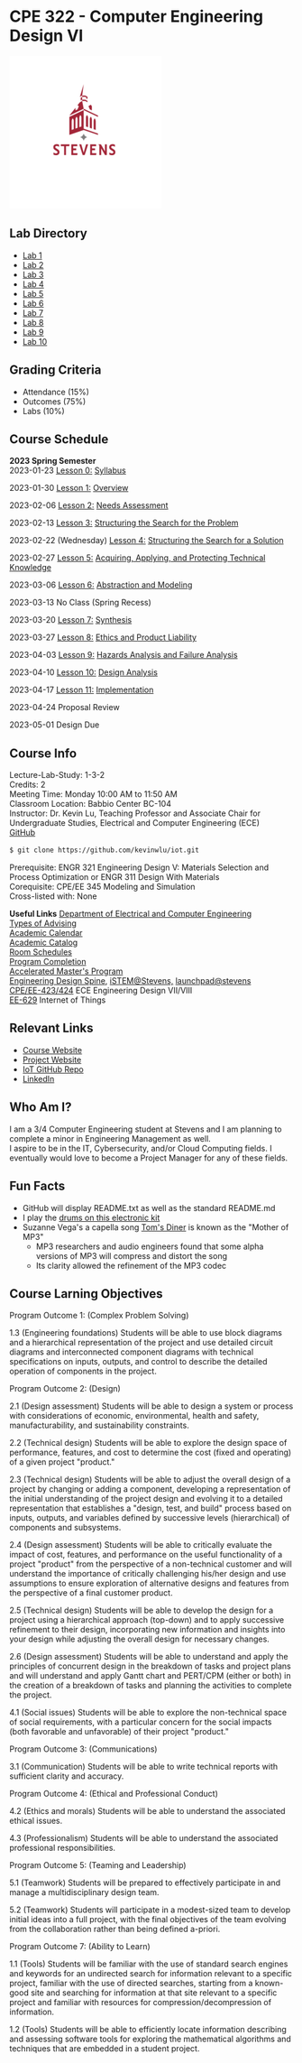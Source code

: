# CPE 322 - Computer Engineering Design VI

![Stevens Logo](stevenslogo.png)

## Lab Directory

* [Lab 1](/lab1)
* [Lab 2](/lab2)
* [Lab 3](/lab3)
* [Lab 4](/lab4)
* [Lab 5](/lab5)
* [Lab 6](/lab6)
* [Lab 7](/lab7)
* [Lab 8](/lab8)
* [Lab 9](/lab9)
* [Lab 10](/lab10)

## Grading Criteria

* Attendance (15%)
* Outcomes (75%)
* Labs (10%)

## Course Schedule

**2023 Spring Semester** </br>
2023-01-23 [Lesson 0:](https://docs.google.com/presentation/d/1EON8wVCtc3M37qrlbpdFvbo2FVSsxpGTJ8VCOo5dSWI/) [Syllabus](lectures/ECE-322-0.pdf) </br>

2023-01-30 [Lesson 1:](https://docs.google.com/presentation/d/1Uh1TXoYzjnceXi6R4fjWkOPfbCHY4uNWmRdT_rICJ2c/) [Overview](lectures/ECE-322-1.pdf) </br>

2023-02-06 [Lesson 2:](https://docs.google.com/presentation/d/1Q7mT4uKBsrwoN9vUQ16G_DVsxvoeXVz9X-wufzpt1m4) [Needs Assessment](lectures/ECE-322-2.pdf) </br>

2023-02-13 [Lesson 3:](https://docs.google.com/presentation/d/1xiEvUE-jEBfzjii-egaJDa2-X8TgDXZcqa2o6Ssakto) [Structuring the Search for the Problem](lectures/ECE-322-3.pdf) </br>

2023-02-22 (Wednesday) [Lesson 4:](https://docs.google.com/presentation/d/1BQ9d0ZyjfMNBwducPZR1NMWj0qJrTKf6XpInYHuRyhw) [Structuring the Search for a Solution](lectures/ECE-322-4.pdf) </br>

2023-02-27 [Lesson 5:](https://docs.google.com/presentation/d/1iCgARa2jhI0NOApFmR5njWCQ7CySHaB73SidghybsQ0) [Acquiring, Applying, and Protecting Technical Knowledge](lectures/ECE-322-5.pdf) </br>

2023-03-06 [Lesson 6:](https://docs.google.com/presentation/d/1J-EJNEV122MiwN1IBOQu3HJj3LjyDt5i6WKwBo6FmzQ/) [Abstraction and Modeling](lectures/ECE-322-6.pdf) </br>

2023-03-13 No Class (Spring Recess)

2023-03-20 [Lesson 7:](https://docs.google.com/presentation/d/1FoHPAkNGEAD7UvCQMPt411jia_23rKTWLXPbUZwykVc/) [Synthesis](lectures/ECE-322-7.pdf) </br>

2023-03-27 [Lesson 8:](https://docs.google.com/presentation/d/1PZ5Y6eWRJsziN-3bcdnjVsJdStP4PqSmfKIkW54-p3Y/) [Ethics and Product Liability](lectures/ECE-322-8.pdf) </br>

2023-04-03 [Lesson 9:](https://docs.google.com/presentation/d/1Tw-yd9MB7jS9-2BuIQ1j_0p2jk3b3DL2yqjNIA_4fm8/) [Hazards Analysis and Failure Analysis](lectures/ECE-322-9.pdf) </br>

2023-04-10 [Lesson 10:](https://docs.google.com/presentation/d/1PoPRIQ1phKxwPFS8jQjqEyGUThd3zaEeqaHt_Y151us/) [Design Analysis](lectures/ECE-322-10.pdf) </br>

2023-04-17 [Lesson 11:](https://docs.google.com/presentation/d/1Quhm3pteMAEzaIvh7RE9E0EpwSQwz2GfPhpq_glpLwg/) [Implementation](lectures/ECE-322-11.pdf) </br>

2023-04-24 Proposal Review </br>

2023-05-01 Design Due </br>

## Course Info

Lecture-Lab-Study: 1-3-2 </br>
Credits: 2 </br>
Meeting Time: Monday 10:00 AM to 11:50 AM </br>
Classroom Location: Babbio Center BC-104 </br>
Instructor: Dr. Kevin Lu, Teaching Professor and Associate Chair for Undergraduate Studies, Electrical and Computer Engineering (ECE) </br>
[GitHub](https://github.com/kevinwlu/iot)

```sh
$ git clone https://github.com/kevinwlu/iot.git
```

Prerequisite: ENGR 321 Engineering Design V: Materials Selection and Process Optimization or ENGR 311 Design With Materials </br>
Corequisite: CPE/EE 345 Modeling and Simulation </br>
Cross-listed with: None </br>

**Useful Links**
[Department of Electrical and Computer Engineering](https://www.stevens.edu/school-engineering-science/departments/electrical-computer-engineering) </br>
[Types of Advising](https://www.stevens.edu/academics/undergraduate-study/academic-resources) </br>
[Academic Calendar](https://www.stevens.edu/page-basic/academic-calendar) </br>
[Academic Catalog](https://www.stevens.edu/academics/academic-catalog) </br>
[Room Schedules](https://web.stevens.edu/roomsched/wdprod/) </br>
[Program Completion](https://www.stevens.edu/page-basic/program-completion) </br>
[Accelerated Master's Program](https://www.stevens.edu/page-basic/accelerated-masters-program) </br>
[Engineering Design Spine,](https://www.stevens.edu/page-basic/engineering-design-spine) [iSTEM@Stevens,](https://www.stevens.edu/istem) [launchpad@stevens](https://web.stevens.edu/launchpad/index.html) </br>
[CPE/EE-423/424](https://sites.google.com/view/ece423) ECE Engineering Design VII/VIII </br>
[EE-629](https://sites.google.com/view/ece629) Internet of Things </br>

## Relevant Links

* [Course Website](https://sites.google.com/view/ece322)
* [Project Website](https://sites.google.com/stevens.edu/cpe322-23s-proj13/)
* [IoT GitHub Repo](https://github.com/jli198/iot)
* [LinkedIn](https://linkedin.com/in/jli247247)

## Who Am I?

I am a 3/4 Computer Engineering student at Stevens and I am planning to complete a minor in Engineering Management as well. </br>
I aspire to be in the IT, Cybersecurity, and/or Cloud Computing fields. I eventually would love to become a Project Manager for any of these fields.

## Fun Facts

* GitHub will display README.txt as well as the standard README.md
* I play the [drums on this electronic kit](https://www.roland.com/us/products/td-1k/)
* Suzanne Vega's a capella song [Tom's Diner](https://en.wikipedia.org/wiki/Tom%27s_Diner) is known as the "Mother of MP3"
  * MP3 researchers and audio engineers found that some alpha versions of MP3 will compress and distort the song
  * Its clarity allowed the refinement of the MP3 codec

## Course Larning Objectives

Program Outcome 1: (Complex Problem Solving) </br>

1.3 (Engineering foundations) Students will be able to use block diagrams and a hierarchical representation of the project and use detailed circuit diagrams and interconnected component diagrams with technical specifications on inputs, outputs, and control to describe the detailed operation of components in the project. </br>

Program Outcome 2: (Design) </br>

2.1 (Design assessment) Students will be able to design a system or process with considerations of economic, environmental, health and safety, manufacturability, and sustainability constraints. </br>

2.2 (Technical design) Students will be able to explore the design space of performance, features, and cost to determine the cost (fixed and operating) of a given project "product." </br>

2.3 (Technical design) Students will be able to adjust the overall design of a project by changing or adding a component, developing a representation of the initial understanding of the project design and evolving it to a detailed representation that establishes a "design, test, and build" process based on inputs, outputs, and variables defined by successive levels (hierarchical) of components and subsystems. </br>

2.4 (Design assessment) Students will be able to critically evaluate the impact of cost, features, and performance on the useful functionality of a project "product" from the perspective of a non-technical customer and will understand the importance of critically challenging his/her design and use assumptions to ensure exploration of alternative designs and features from the perspective of a final customer product. </br>

2.5 (Technical design) Students will be able to develop the design for a project using a hierarchical approach (top-down) and to apply successive refinement to their design, incorporating new information and insights into your design while adjusting the overall design for necessary changes. </br>

2.6 (Design assessment) Students will be able to understand and apply the principles of concurrent design in the breakdown of tasks and project plans and will understand and apply Gantt chart and PERT/CPM (either or both) in the creation of a breakdown of tasks and planning the activities to complete the project. </br>

4.1 (Social issues) Students will be able to explore the non-technical space of social requirements, with a particular concern for the social impacts (both favorable and unfavorable) of their project "product." </br>

Program Outcome 3: (Communications) </br>

3.1 (Communication) Students will be able to write technical reports with sufficient clarity and accuracy. </br>

Program Outcome 4: (Ethical and Professional Conduct) </br>

4.2 (Ethics and morals) Students will be able to understand the associated ethical issues. </br>

4.3 (Professionalism) Students will be able to understand the associated professional responsibilities. </br>

Program Outcome 5: (Teaming and Leadership) </br>

5.1 (Teamwork) Students will be prepared to effectively participate in and manage a multidisciplinary design team. </br>

5.2 (Teamwork) Students will participate in a modest-sized team to develop initial ideas into a full project, with the final objectives of the team evolving from the collaboration rather than being defined a-priori. </br>

Program Outcome 7: (Ability to Learn) </br>

1.1 (Tools) Students will be familiar with the use of standard search engines and keywords for an undirected search for information relevant to a specific project, familiar with the use of directed searches, starting from a known-good site and searching for information at that site relevant to a specific project and familiar with resources for compression/decompression of information. </br>

1.2 (Tools) Students will be able to efficiently locate information describing and assessing software tools for exploring the mathematical algorithms and techniques that are embedded in a student project. </br>
